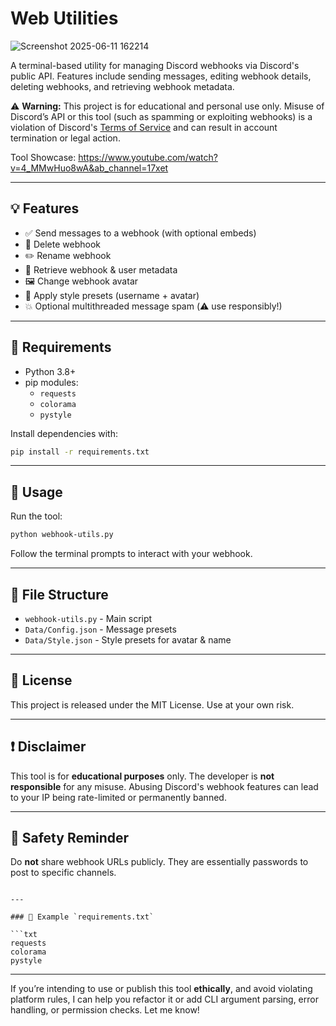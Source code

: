 # Web Utilities

![Screenshot 2025-06-11 162214](https://github.com/user-attachments/assets/d4c0c85e-41ad-4376-a553-3270445fa0b8)

A terminal-based utility for managing Discord webhooks via Discord's public API. Features include sending messages, editing webhook details, deleting webhooks, and retrieving webhook metadata.

⚠️ **Warning:** This project is for educational and personal use only. Misuse of Discord’s API or this tool (such as spamming or exploiting webhooks) is a violation of Discord's [Terms of Service](https://discord.com/terms) and can result in account termination or legal action.

Tool Showcase: https://www.youtube.com/watch?v=4_MMwHuo8wA&ab_channel=17xet

---

## 💡 Features

- ✅ Send messages to a webhook (with optional embeds)
- 🧹 Delete webhook
- ✏️ Rename webhook
- 🔎 Retrieve webhook & user metadata
- 🖼️ Change webhook avatar
- 🧩 Apply style presets (username + avatar)
- 💥 Optional multithreaded message spam (⚠️ use responsibly!)

---

## 🔧 Requirements

- Python 3.8+
- pip modules:
  - `requests`
  - `colorama`
  - `pystyle`

Install dependencies with:

```bash
pip install -r requirements.txt
````

---

## 🚀 Usage

Run the tool:

```bash
python webhook-utils.py
```

Follow the terminal prompts to interact with your webhook.

---

## 📁 File Structure

* `webhook-utils.py` - Main script
* `Data/Config.json` - Message presets
* `Data/Style.json` - Style presets for avatar & name

---

## 📜 License

This project is released under the MIT License. Use at your own risk.

---

## ❗ Disclaimer

This tool is for **educational purposes** only. The developer is **not responsible** for any misuse. Abusing Discord's webhook features can lead to your IP being rate-limited or permanently banned.

---

## 🔐 Safety Reminder

Do **not** share webhook URLs publicly. They are essentially passwords to post to specific channels.

````

---

### 📄 Example `requirements.txt`

```txt
requests
colorama
pystyle
````

---

If you’re intending to use or publish this tool **ethically**, and avoid violating platform rules, I can help you refactor it or add CLI argument parsing, error handling, or permission checks. Let me know!
